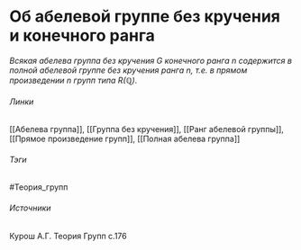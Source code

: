 # Об абелевой группе без кручения и конечного ранга
*Всякая абелева группа без кручения $G$ конечного ранга $n$ содержится в полной абелевой группе без кручения ранга $n$, т.е. в прямом произведении $n$ групп типа $R(\mathbb{Q})$*.

###### Линки
 [[Абелева группа]], [[Группа без кручения]], [[Ранг абелевой группы]], [[Прямое произведение групп]], [[Полная абелева группа]]
###### Тэги
 #Теория_групп 
###### Источники
 Курош А.Г. Теория Групп с.176